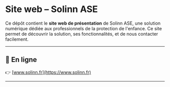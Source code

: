 # Site web – Solinn ASE

Ce dépôt contient le **site web de présentation** de Solinn ASE, une solution numérique dédiée aux professionnels de la protection de l'enfance.
Ce site permet de découvrir la solution, ses fonctionnalités, et de nous contacter facilement.

---

## 🔗 En ligne

👉 [www.solinn.fr](https://www.solinn.fr)

---
